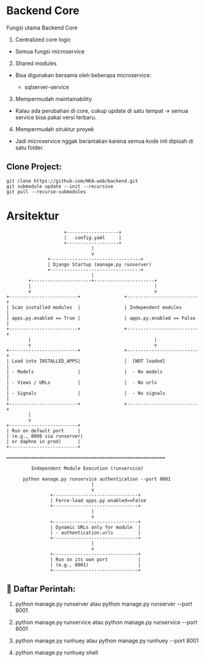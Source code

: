# Backend Core

Fungsi utama Backend Core

1. Centralized core logic

- Semua fungsi microservice

2. Shared modules

- Bisa digunakan bersama oleh beberapa microservice:

	- sqlserver-service

3. Mempermudah maintainability

- Kalau ada perubahan di core, cukup update di satu tempat → semua service bisa pakai versi terbaru.

4. Mempermudah struktur proyek

- Jadi microservice nggak berantakan karena semua kode inti dipisah di satu folder.

## Clone Project:
```
git clone https://github.com/HKA-web/backend.git
git submodule update --init --recursive
git pull --recurse-submodules
```

# Arsitektur
```
                     +-------------------+
                     |   config.yaml     |
                     +-------------------+
                               |
                               v
               +---------------------------------+
               | Django Startup (manage.py runserver)
               +---------------------------------+
                               |
        +----------------------+----------------------+
        |                                             |
        v                                             v
+-------------------------+                +--------------------------+
| Scan installed modules  |                | Independent modules      |
| apps.py.enabled == True |                | apps.py.enabled == False |
+-------------------------+                +--------------------------+
        |                                             |
        v                                             v
+-------------------------+                +--------------------------+
| Load into INSTALLED_APPS|                |  [NOT loaded]            |
| - Models                |                |  - No models              |
| - Views / URLs          |                |  - No urls                |
| - Signals               |                |  - No signals             |
+-------------------------+                +--------------------------+
        |
        v
+-------------------------+
| Run on default port     |
| (e.g., 8000 via runserver|
| or daphne in prod)      |
+-------------------------+

==========================================================

         Independent Module Execution (runservice)

      python manage.py runservice authentication --port 8001
                               |
                               v
                +-------------------------------+
                | Force-load apps.py.enabled==False
                +-------------------------------+
                               |
                               v
                +-------------------------------+
                | Dynamic URLs only for module  |
                | - authentication.urls         |
                +-------------------------------+
                               |
                               v
                +-------------------------------+
                | Run on its own port           |
                | (e.g., 8001)                  |
                +-------------------------------+

```

## 🔑 Daftar Perintah:

1. python manage.py runserver atau python manage.py runserver --port 8001

2. python manage.py runservice <module> atau python manage.py runservice <module> --port 8001

3. python manage.py runhuey <module> atau python manage.py runhuey <module> --port 8001

4. python manage.py runhuey shell